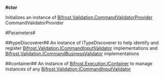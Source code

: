 **#ctor**

Initializes an instance of [Bifrost.Validation.CommandValidatorProvider](Bifrost.Validation.CommandValidatorProvider) CommandValidatorProvider

#Parameters#


##typeDiscoverer##
An instance of ITypeDiscoverer to help identify and register [Bifrost.Validation.ICommandInputValidator](Bifrost.Validation.ICommandInputValidator) implementations
            and [Bifrost.Validation.ICommandBusinessValidator](Bifrost.Validation.ICommandBusinessValidator) implementations

##container##
An instance of [Bifrost.Execution.IContainer](Bifrost.Execution.IContainer) to manage instances of any [Bifrost.Validation.ICommandInputValidator](Bifrost.Validation.ICommandInputValidator)
